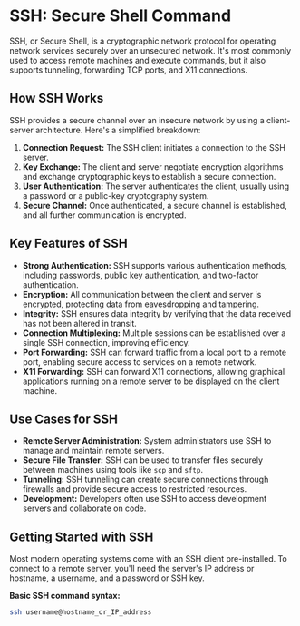 
# SSH: Secure Shell Command

SSH, or Secure Shell, is a cryptographic network protocol for operating network services securely over an unsecured network. It's most commonly used to access remote machines and execute commands, but it also supports tunneling, forwarding TCP ports, and X11 connections. 

## How SSH Works

SSH provides a secure channel over an insecure network by using a client-server architecture. Here's a simplified breakdown:

1. **Connection Request:** The SSH client initiates a connection to the SSH server.
2. **Key Exchange:** The client and server negotiate encryption algorithms and exchange cryptographic keys to establish a secure connection.
3. **User Authentication:** The server authenticates the client, usually using a password or a public-key cryptography system.
4. **Secure Channel:** Once authenticated, a secure channel is established, and all further communication is encrypted.

## Key Features of SSH

* **Strong Authentication:**  SSH supports various authentication methods, including passwords, public key authentication, and two-factor authentication.
* **Encryption:** All communication between the client and server is encrypted, protecting data from eavesdropping and tampering.
* **Integrity:** SSH ensures data integrity by verifying that the data received has not been altered in transit.
* **Connection Multiplexing:**  Multiple sessions can be established over a single SSH connection, improving efficiency.
* **Port Forwarding:** SSH can forward traffic from a local port to a remote port, enabling secure access to services on a remote network.
* **X11 Forwarding:**  SSH can forward X11 connections, allowing graphical applications running on a remote server to be displayed on the client machine.

## Use Cases for SSH

* **Remote Server Administration:** System administrators use SSH to manage and maintain remote servers.
* **Secure File Transfer:** SSH can be used to transfer files securely between machines using tools like `scp` and `sftp`.
* **Tunneling:** SSH tunneling can create secure connections through firewalls and provide secure access to restricted resources.
* **Development:** Developers often use SSH to access development servers and collaborate on code.

## Getting Started with SSH

Most modern operating systems come with an SSH client pre-installed. To connect to a remote server, you'll need the server's IP address or hostname, a username, and a password or SSH key. 

**Basic SSH command syntax:**

```bash
ssh username@hostname_or_IP_address
